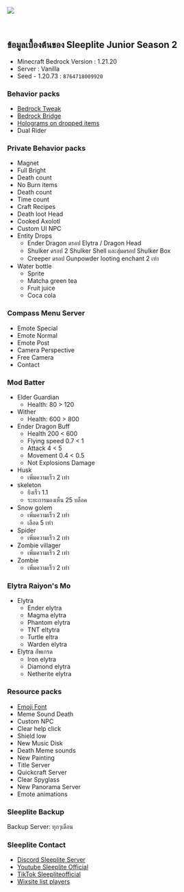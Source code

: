 
 ![](https://github.com/SolightzZ/junior-2/blob/main/Img%20Title/jr2.png)

<br>

## ข้อมูลเบื้องต้นของ Sleeplite Junior Season 2
* Minecraft Bedrock Version : 1.21.20
* Server : Vanilla
* Seed - 1.20.73 : `8764718009920`


### Behavior packs
- [Bedrock Tweak](https://bedrocktweaks.net/)
- [Bedrock Bridge](https://github.com/InnateAlpaca/BedrockBridge) 
- [Holograms on dropped items](https://sirobaddons.com/)
- Dual Rider

### Private Behavior packs
- Magnet
- Full Bright
- Death count
- No Burn items
- Death count
- Time count
- Craft Recipes
- Death loot Head
- Cooked Axolotl 
- Custom UI NPC
- Entity Drops
    * Ender Dragon ดรอป Elytra / Dragon Head
    * Shulker ดรอป 2 Shulker Shell และสุ่มดรอป Shulker Box
    * Creeper ดรอป Gunpowder looting enchant 2 เท่า
- Water bottle 
    * Sprite
    * Matcha green tea
    * Fruit juice
    * Coca cola

### Compass Menu Server 
- Emote Special
- Emote Normal
- Emote Post
- Camera Perspective
- Free Camera
- Contact

### Mod Batter
- Elder Guardian 
    * Health: 80 > 120 
- Wither
    * Health: 600 > 800 
- Ender Dragon Buff 	
    * Health 200 < 600 
    * Flying speed 0.7 < 1
    * Attack 4 < 5
    * Movement 0.4 < 0.5
    * Not Explosions Damage
- Husk 
  * เพิ่มความเร็ว 2 เท่า
- skeleton
  * ยิงเร็ว 1.1
  * ระยะการมองเห็น 25 บล็อค
- Snow golem 
  * เพิ่มความเร็ว 2 เท่า 
  * เลือด 5 เท่า
- Spider 
  * เพิ่มความเร็ว 2 เท่า
- Zombie villager 
  * เพิ่มความเร็ว 2 เท่า
- Zombie 
  * เพิ่มความเร็ว 2 เท่า


### Elytra Raiyon's Mo
- Elytra
  * Ender elytra
  * Magma elytra
  * Phantom elytra
  * TNT eltytra
  * Turtle eltra
  * Warden elytra
- Elytra อัพเกรด
  * Iron elytra
  * Diamond elytra
  * Netherite elytra

### Resource packs
- [Emoji Font](https://github.com/SolightzZ/Unicode-Bedrock)
- Meme Sound Death
- Custom NPC
- Clear help click
- Shield low
- New Music Disk
- Death Meme sounds
- New Painting
- Title Server
- Quickcraft Server
- Clear Spyglass
- New Panorama Server
- Emote animations

### Sleeplite Backup
Backup Server: ทุกๆเดือน

### Sleeplite Contact
- [ Discord  Sleeplite Server ](https://discord.gg/gtqfbmvTJK)
- [ Youtube Sleeplite Official ](https://www.youtube.com/@SleepliteOfficial/videos)
- [ TikTok Sleepliteofficial ](https://www.tiktok.com/@sleeplite.official)
- [ Wixsite list players ](https://reimdes1.wixsite.com/shop/server)
